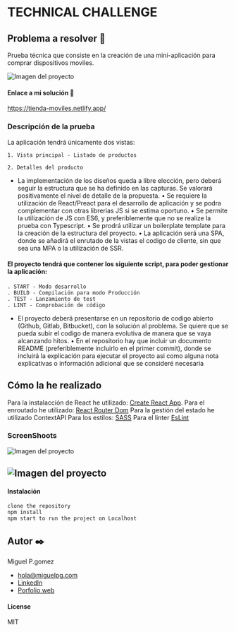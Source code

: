 # TECHNICAL CHALLENGE

## Problema a resolver  📑

 Prueba técnica que consiste en la creación de una mini-aplicación para comprar dispositivos moviles.

![Imagen del proyecto](https://i.postimg.cc/yYFT4wzh/screenshot-desktop-details.jpg)

#### Enlace a mi solución 🔗
https://tienda-moviles.netlify.app/

### Descripción de la prueba
La aplicación tendrá únicamente dos vistas:

    1. Vista principal - Listado de productos

    2. Detalles del producto

- La implementación de los diseños queda a libre elección, pero deberá seguir la
  estructura que se ha definido en las capturas. Se valorará positivamente el nivel de
  detalle de la propuesta.
  • Se requiere la utilización de React/Preact para el desarrollo de aplicación y se podra
  complementar con otras librerias JS si se estima oportuno.
  • Se permite la utilización de JS con ES6, y preferiblemente que no se realize la prueba
  con Typescript.
  • Se prodrá utilizar un boilerplate template para la creación de la estructura del proyecto.
  • La aplicación será una SPA, donde se añadirá el enrutado de la vistas el codigo de
  cliente, sin que sea una MPA o la utilización de SSR.

#### El proyecto tendrá que contener los siguiente script, para poder gestionar la aplicación:

    . START - Modo desarrollo
    . BUILD - Compilación para modo Producción
    . TEST - Lanzamiento de test
    . LINT - Comprobación de código


- El proyecto deberá presentarse en un repositorio de codigo abierto (Github, Gitlab,
Bitbucket), con la solución al problema. Se quiere que se pueda subir el codigo de
manera evolutiva de manera que se vaya alcanzando hitos.
• En el repositorio hay que incluir un documento README (preferiblemente incluirlo en el
primer commit), donde se incluirá la explicación para ejecutar el proyecto asi como
alguna nota explicativas o información adicional que se consideré necesaria

## Cómo la he realizado
Para la instalacción de React he utilizado: [Create React App](https://github.com/facebook/create-react-app).
Para el enroutado he utilizado: [React Router Dom](https://reactrouter.com/en/main)
Para la gestión del estado he utilizado ContextAPI
Para los estilos: [SASS](https://sass-lang.com/)
Para el linter  [EsLint](https://eslint.org/)

### ScreenShoots
![Imagen del proyecto](https://i.postimg.cc/433vcyHw/screenshot-desktop-list.jpg)

![Imagen del proyecto](https://i.postimg.cc/bwgHdkrs/screenshot-mobile.jpg)
---

#### Instalación

    clone the repository
    npm install
    npm start to run the project on Localhost


## Autor ✒️
Miguel P.gomez

* [hola@miguelpg.com](hola@miguelpg.com)
* [LinkedIn](https://www.linkedin.com/in/mig-code//)
* [Porfolio web](https://miguelpg.com/)

#### License

MIT
